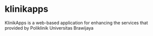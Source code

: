 # klinikapps
KlinikApps is a web-based application for enhancing the services that provided by Poliklinik Universitas Brawijaya
